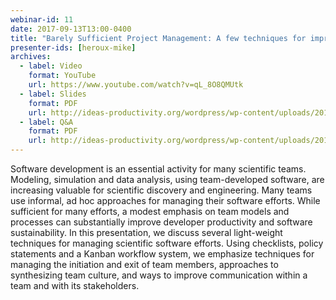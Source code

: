 ```yaml
---
webinar-id: 11
date: 2017-09-13T13:00-0400
title: "Barely Sufficient Project Management: A few techniques for improving your scientific software development efforts"
presenter-ids: [heroux-mike]
archives:
  - label: Video
    format: YouTube
    url: https://www.youtube.com/watch?v=qL_8O8QMUtk
  - label: Slides
    format: PDF
    url: http://ideas-productivity.org/wordpress/wp-content/uploads/2017/06/session011-slides.pdf
  - label: Q&A
    format: PDF
    url: http://ideas-productivity.org/wordpress/wp-content/uploads/2017/06/session011-qa.pdf
---
```

Software development is an essential activity for many scientific
teams.  Modeling, simulation and data analysis, using team-developed
software, are increasing valuable for scientific discovery and
engineering. Many teams use informal, ad hoc approaches for managing
their software efforts.  While sufficient for many efforts, a modest
emphasis on team models and processes can substantially improve
developer productivity and software sustainability. In this
presentation, we discuss several light-weight techniques for managing
scientific software efforts.  Using checklists, policy statements and
a Kanban workflow system, we emphasize techniques for managing the
initiation and exit of team members, approaches to synthesizing team
culture, and ways to improve communication within a team and with its
stakeholders.
